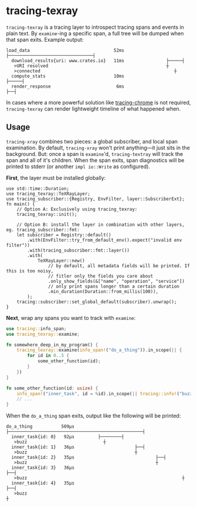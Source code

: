 # tracing-texray

`tracing-texray` is a tracing layer to introspect tracing spans and events in plain text. By `examine`-ing a specific
span, a full tree will be dumped when that span exits. Example output:

```text
load_data                                52ms ├────────────────────────────────┤
  download_results{uri: www.crates.io}   11ms                ├─────┤
   >URI resolved                                             ┼
   >connected                                                   ┼
  compute_stats                          10ms                        ├─────┤
  render_response                         6ms                               ├──┤
```

In cases where a more powerful solution like [tracing-chrome](https://crates.io/crates/tracing-chrome) is not required,
`tracing-texray` can render lightweight timeline of what happened when.

## Usage

`tracing-xray` combines two pieces: a global subscriber, and local span examination. By default, `tracing-xray` won't
print anything—it just sits in the background. But: once a span is `examine`'d, `tracing-textray` will track the
span and all of it's children. When the span exits, span diagnostics will be printed to stderr (or another `impl io::Write`
as configured).

**First**, the layer must be installed globally:

```rust,no_run
use std::time::Duration;
use tracing_texray::TeXRayLayer;
use tracing_subscriber::{Registry, EnvFilter, layer::SubscriberExt};
fn main() {
    // Option A: Exclusively using tracing_texray:
    tracing_texray::init();
    
    // Option B: install the layer in combination with other layers, eg. tracing_subscriber::fmt:
    let subscriber = Registry::default()
        .with(EnvFilter::try_from_default_env().expect("invalid env filter"))
        .with(tracing_subscriber::fmt::layer())
        .with(
            TeXRayLayer::new()
                // by default, all metadata fields will be printed. If this is too noisy,
                // fitler only the fields you care about
                .only_show_fields(&["name", "operation", "service"])
                // only print spans longer than a certain duration
                .min_duration(Duration::from_millis(100)),
        );
    tracing::subscriber::set_global_default(subscriber).unwrap();
}
```

**Next**, wrap any spans you want to track with `examine`:

```rust
use tracing::info_span;
use tracing_texray::examine;

fn somewhere_deep_in_my_program() {
    tracing_texray::examine(info_span!("do_a_thing")).in_scope(|| {
        for id in 0..5 {
            some_other_function(id);
        }
    })
}

fn some_other_function(id: usize) {
    info_span!("inner_task", id = %id).in_scope(|| tracing::info!("buzz"));
    // ...
}
```

When the `do_a_thing` span exits, output like the following will be printed: 
```text
do_a_thing           509μs ├───────────────────────────────────────────────────┤
  inner_task{id: 0}   92μs         ├────────┤
   >buzz                             ┼
  inner_task{id: 1}   36μs                       ├──┤
   >buzz                                         ┼
  inner_task{id: 2}   35μs                               ├──┤
   >buzz                                                 ┼
  inner_task{id: 3}   36μs                                         ├──┤
   >buzz                                                           ┼
  inner_task{id: 4}   35μs                                                 ├──┤
   >buzz                                                                   ┼
```